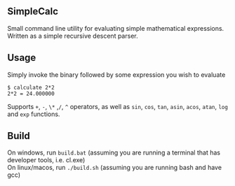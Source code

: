 ## SimpleCalc

Small command line utility for evaluating simple mathematical expressions. Written as a simple recursive descent parser.

## Usage
Simply invoke the binary followed by some expression you wish to evaluate
~~~
$ calculate 2*2
2*2 = 24.000000
~~~

Supports `+`, `-`, `\*` ,`/`, `^` operators, as well as `sin`, `cos`, `tan`, `asin`, `acos`, `atan`, `log` and `exp` functions.

## Build
On windows, run `build.bat` (assuming you are running a terminal that has developer tools, i.e. cl.exe)  
On linux/macos, run `./build.sh` (assuming you are running bash and have gcc)

